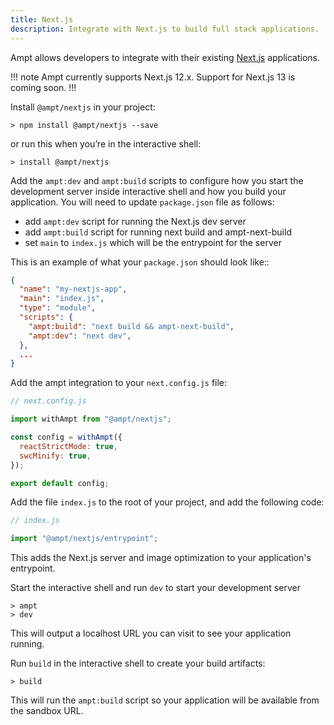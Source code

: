 ```yaml
---
title: Next.js
description: Integrate with Next.js to build full stack applications.
---
```


Ampt allows developers to integrate with their existing [Next.js](https://nextjs.org/) applications.

!!! note
Ampt currently supports Next.js 12.x. Support for Next.js 13 is coming soon.
!!!

Install `@ampt/nextjs` in your project:

```terminal title=Terminal
> npm install @ampt/nextjs --save
```

or run this when you’re in the interactive shell:

```terminal title=Terminal
> install @ampt/nextjs
```

Add the `ampt:dev` and `ampt:build` scripts to configure how you start the development server inside interactive shell and how you build your application. You will need to update `package.json` file as follows:

- add `ampt:dev` script for running the Next.js dev server
- add `ampt:build` script for running next build and ampt-next-build
- set `main` to `index.js` which will be the entrypoint for the server

This is an example of what your `package.json` should look like::

```json title=package.json, copy=false
{
  "name": "my-nextjs-app",
  "main": "index.js",
  "type": "module",
  "scripts": {
    "ampt:build": "next build && ampt-next-build",
    "ampt:dev": "next dev",
  },
  ...
}
```

Add the ampt integration to your `next.config.js` file:

```javascript header=false
// next.config.js

import withAmpt from "@ampt/nextjs";

const config = withAmpt({
  reactStrictMode: true,
  swcMinify: true,
});

export default config;
```

Add the file `index.js` to the root of your project, and add the following code:

```javascript header=false
// index.js

import "@ampt/nextjs/entrypoint";
```

This adds the Next.js server and image optimization to your application's entrypoint.

Start the interactive shell and run `dev` to start your development server

```terminal title=Terminal, copy=false
> ampt
> dev
```

This will output a localhost URL you can visit to see your application running.

Run `build` in the interactive shell to create your build artifacts:

```terminal title=Terminal, copy=false
> build
```

This will run the `ampt:build` script so your application will be available from the sandbox URL.
